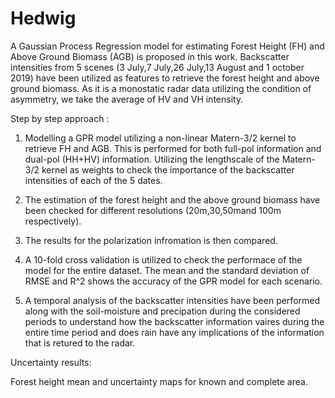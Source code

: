 # Hedwig

A Gaussian Process Regression model for estimating Forest Height (FH) and Above Ground Biomass (AGB) is proposed in this work. Backscatter intensities from 5 scenes (3 July,7 July,26 July,13 August and 1 october 2019) have been utilized as features to retrieve the forest height and above ground biomass. As it is a monostatic radar data utilizing the condition of asymmetry, we take the average of HV and VH intensity.

Step by step approach :

1. Modelling a GPR model utilizing a non-linear Matern-3/2 kernel to retrieve FH and AGB. This is performed for both full-pol information and dual-pol (HH+HV) information. Utilizing the lengthscale of the Matern-3/2 kernel as weights to check the importance of the backscatter intensities of each of the 5 dates.

2. The estimation of the forest height and the above ground biomass have been checked for different resolutions (20m,30,50mand 100m respectively).  

3. The results for the polarization infromation is then compared.

4. A 10-fold cross validation is utilized to check the performace of the model for the entire dataset. The mean and the standard deviation of RMSE and R^2 shows the accuracy of the GPR model for each scenario.

5. A temporal analysis of the backscatter intensities have been performed along with the soil-moisture and precipation during the considered periods to understand how the backscatter information vaires during the entire time period and does rain have any implications of the information that is retured to the radar.

Uncertainty results:

Forest height mean and uncertainty maps for known and complete area. 





